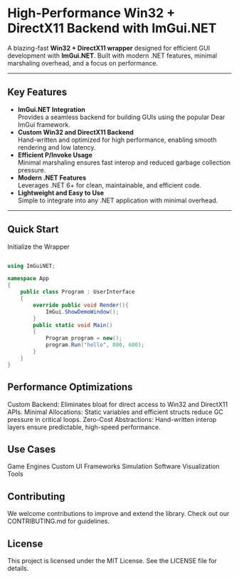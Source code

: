 #  High-Performance Win32 + DirectX11 Backend with ImGui.NET  
A blazing-fast **Win32 + DirectX11 wrapper** designed for efficient GUI development with **ImGui.NET**. Built with modern .NET features, minimal marshaling overhead, and a focus on performance.

---

##  Key Features
- **ImGui.NET Integration**  
  Provides a seamless backend for building GUIs using the popular Dear ImGui framework.  
- **Custom Win32 and DirectX11 Backend**  
  Hand-written and optimized for high performance, enabling smooth rendering and low latency.  
- **Efficient P/Invoke Usage**  
  Minimal marshaling ensures fast interop and reduced garbage collection pressure.  
- **Modern .NET Features**  
  Leverages .NET 6+ for clean, maintainable, and efficient code.  
- **Lightweight and Easy to Use**  
  Simple to integrate into any .NET application with minimal overhead.  

---


##  Quick Start
Initialize the Wrapper

```csharp

using ImGuiNET;

namespace App
{
    public class Program : UserInterface
    {
        override public void Render(){
            ImGui.ShowDemoWindow();
        }
        public static void Main()
        {
            Program program = new();
            program.Run("hello", 800, 600); 
        }
    }
}
```

##  Performance Optimizations

Custom Backend: Eliminates bloat for direct access to Win32 and DirectX11 APIs.
Minimal Allocations: Static variables and efficient structs reduce GC pressure in critical loops.
Zero-Cost Abstractions: Hand-written interop layers ensure predictable, high-speed performance.


##  Use Cases
Game Engines
Custom UI Frameworks
Simulation Software
Visualization Tools

##  Contributing
We welcome contributions to improve and extend the library.
Check out our CONTRIBUTING.md for guidelines.

## License
This project is licensed under the MIT License. See the LICENSE file for details.
